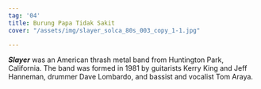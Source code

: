 ```yaml
---
tag: '04'
title: Burung Papa Tidak Sakit
cover: "/assets/img/slayer_solca_80s_003_copy_1-1.jpg"

---
```

**_Slayer_** was an American thrash metal band from Huntington Park, California. The band was formed in 1981 by guitarists Kerry King and Jeff Hanneman, drummer Dave Lombardo, and bassist and vocalist Tom Araya.